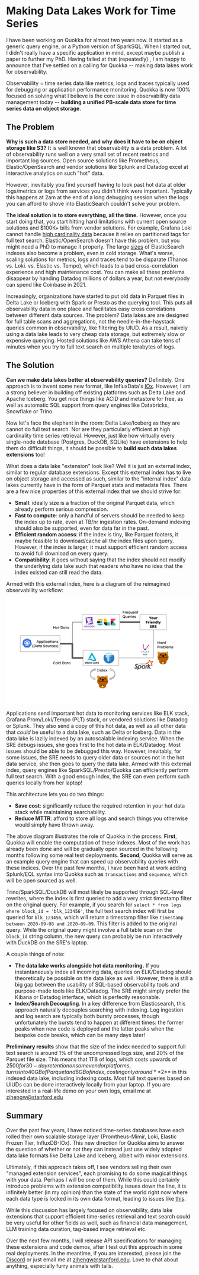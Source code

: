 # Making Data Lakes Work for Time Series

I have been working on Quokka for almost two years now. It started as a generic query engine, or a Python version of SparkSQL. When I started out, I didn't really have a specific application in mind, except maybe publish a paper to further my PhD. Having failed at that (repeatedly) , I am happy to announce that I've settled on a calling for Quokka -- making data lakes work for observability. 

Observability = time series data like metrics, logs and traces typically used for debugging or application performance monitoring. Quokka is now 100% focused on solving what I believe is the core issue in observability data management today -- **building a unified PB-scale data store for time series data on object storage**.

## The Problem

**Why is such a data store needed, and why does it have to be on object storage like S3?** It is well known that observability is a data problem. A lot of observability runs well on a very small set of recent metrics and important log sources. Open source solutions like Prometheus, Elastic/OpenSearch and vendor solutions like Splunk and Datadog excel at interactive analytics on such "hot" data.

However, inevitably you find yourself having to look past hot data at older logs/metrics or logs from services you didn't think were important. Typically this happens at 2am at the end of a long debugging session when the logs you can afford to shove into ElasticSearch couldn't solve your problem. 

**The ideal solution is to store everything, all the time.** However, once you start doing that, you start hitting hard limitations with current open source solutions and $100K+ bills from vendor solutions.  For example, Grafana Loki cannot handle [high cardinality data](https://github.com/grafana/loki/issues/91) because it relies on partitioned tags for full text search. Elastic/OpenSearch doesn't have this problem, but you might need a PhD to manage it properly. The large [sizes](https://discuss.elastic.co/t/why-is-my-elasticsearch-index-using-so-much-disk-space/202117) of ElasticSearch indexes also become a problem, even in cold storage. What's worse, scaling solutions for metrics, logs and traces tend to be disparate (Thanos vs. Loki. vs. Elastic vs. Tempo), which leads to a bad cross-correlation experience and high maintenance cost. You can make all these problems disappear by handing Datadog millions of dollars a year, but not everybody can spend like Coinbase in 2021.

Increasingly, organizations have started to put old data in Parquet files in Delta Lake or Iceberg with Spark or Presto as the querying tool. This puts all observability data in one place and facilitates easy cross correlations between different data sources. The problem? Data lakes are are designed for full table scans and aggregations, not the needle-in-the-haystack queries common in observability, like filtering by UIUD. As a result, naively using a data lake leads to very cheap data storage, but extremely slow or expensive querying. Hosted solutions like AWS Athena can take tens of minutes when you try to full text search on multiple terabytes of logs. 
 
 ## The Solution

**Can we make data lakes better at observability queries?** Definitely. One approach is to invent some new format, like InfluxData's [IOx](https://github.com/influxdata/influxdb_iox). However, I am a strong believer in building off existing platforms such as Delta Lake and Apache Iceberg. You get nice things like ACID and metastore for free, as well as automatic SQL support from query engines like Databricks, Snowflake or Trino. 

Now let's face the elephant in the room: Delta Lake/Iceberg as they are cannot do full text search. Nor are they particularly efficient at high cardinality time series retrieval. However, just like how virtually every single-node database (Postgres, DuckDB, SQLite) have extensions to help them do difficult things, it should be possible to **build such data lakes extensions** too!

What does a data lake "extension" look like? Well it is just an external index, similar to regular database extensions. Except this external index has to live on object storage and accessed as such, similar to the "internal index" data lakes currently have in the form of Parquet stats and metadata files. There are a few nice properties of this external index that we should strive for:

- **Small**: ideally size is a fraction of the original Parquet data, which already perform serious compression.
- **Fast to compute**: only a handful of servers should be needed to keep the index up to rate, even at TB/hr ingestion rates. On-demand indexing should also be supported, even for data far in the past.
-  **Efficient random access**: if the index is tiny, like Parquet footers, it maybe feasible to download/cache all the index files upon query. However, if the index is larger, it must support efficient random access to avoid full download on every query.
- **Compatibility**: it goes without saying that the index should not modify the underlying data lake such that readers who have no idea that the index existed can still read the data.

Armed with this external index, here is a diagram of the reimagined observability workflow:

<p align="center">
  <img src="https://github.com/marsupialtail/quokka/blob/master/blog/rottnest.svg?raw=true" >
</p>

Applications send important hot data to monitoring services like ELK stack, Grafana Prom/Loki/Tempo (PLT) stack, or vendored solutions like Datadog or Splunk. They also send a copy of this hot data, as well as all other data that *could* be useful to a data lake, such as Delta or Iceberg. Data in the data lake is lazily indexed by an autoscalable indexing service. When the SRE debugs issues, she goes first to the hot data in ELK/Datadog. Most issues should be able to be debugged this way. However, inevitably, for some issues, the SRE needs to query older data or sources not in the hot data service, she then goes to query the data lake. Armed with this external index, query engines like SparkSQL/Presto/Quokka can efficiently perform full text search. With a good enough index, the SRE can even perform such queries locally from her laptop!

This architecture lets you do two things: 
-  **Save cost**: significantly reduce the required retention in your hot data stack while maintaining searchability.
-  **Reduce MTTR**: afford to store all logs and search things you otherwise would simply have thrown away.

The above diagram illustrates the role of Quokka in the process. **First**, Quokka will enable the computation of these indexes. Most of the work has already been done and will be gradually open sourced in the following months following some real test deployments. **Second**, Quokka will serve as an example query engine that can speed up observability queries with these indices. Over the past few months, I have been hard at work adding Splunk/EQL syntax into Quokka such as `transactions` and `sequence`, which will be open sourced as well.

Trino/SparkSQL/DuckDB will most likely be supported through SQL-level rewrites, where the index is first queried to add a very strict timestamp filter on the original query. For example, if you search for `select * from logs where block_id = 'blk_123456'`, the full text search index will first be queried for `blk_123456`, which will return a timestamp filter like `timestamp between 2020-09-08 and 2020-09-09`. This filter is added to the original query. While the original query might involve a full table scan on the `block_id` string column, the new query can probably be run interactively with DuckDB on the SRE's laptop.

A couple things of note:

- **The data lake works alongside hot data monitoring.** If you instantaneously index all incoming data, queries on ELK/Datadog should theoretically be possible on the data lake as well. However, there is still a big gap between the usability of SQL-based observability tools and purpose-made tools like ELK/Datadog. The SRE might simply prefer the Kibana or Datadog interface, which is perfectly reasonable. 
- **Index/Search Decoupling**. In a key difference from Elasticsearch, this approach naturally decouples searching with indexing. Log ingestion and log search are typically both bursty processes, though unfortunately the bursts tend to happen at different times: the former peaks when new code is deployed and the latter peaks when the bespoke code breaks, which can be many days later!

**Preliminary results** show that the size of the index needed to support full text search is around 1% of the uncompressed logs size, and 20% of the Parquet file size. This means that 1TB of logs, which costs upwards of $2500 for 30-day retention on some vendor platforms, turns into 40GB of Parquet and 8GB of index, costing only around **$2** in this indexed data lake, including indexing costs. Most full text queries based on UIUDs can be done interactively locally from your laptop. If you are interested in a real-life demo on your own logs, email me at zihengw@stanford.edu

## Summary

Over the past few years, I have noticed time-series databases have each rolled their own scalable storage layer (Promtheus-Mimir, Loki, Elastic Frozen Tier, InfluxDB-IOx). This new direction for Quokka aims to answer the question of whether or not they can instead just use widely adopted data lake formats like Delta Lake and Iceberg, albeit with minor extensions.

Ultimately, if this approach takes off, I see vendors selling their own "managed extension services", each promising to do some magical things with your data. Perhaps  I will be one of them. While this could certainly introduce problems with extension compatibility issues down the line, it is infinitely better (in my opinion) than the state of the world right now where each data type is locked in its own data format, leading to issues like [this](https://github.com/thanos-io/thanos/issues/2682). 

While this discussion has largely focused on observability, data lake extensions that support efficient time-series retrieval and text search could be very useful for other fields as well, such as financial data management, LLM training data curation, tag-based image retrieval etc.

Over the next few months, I will release API specifications for managing these extensions and  code demos, after I test out this approach in some real deployments. In the meantime, if you are interested, please join the [Discord](https://discord.gg/jksW97EH) or just email me at zihengw@stanford.edu. Love to chat about anything, especially furry animals with tails.
